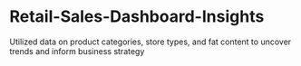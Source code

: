 # Retail-Sales-Dashboard-Insights
Utilized data on product categories, store types, and fat content to uncover trends and inform business strategy
